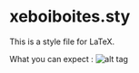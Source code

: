 # xeboiboites.sty
This is a style file for LaTeX.

What you can expect :
![alt tag](https://raw.githubusercontent.com/alexisflesch/xeboiboites/caps/c1.png)
